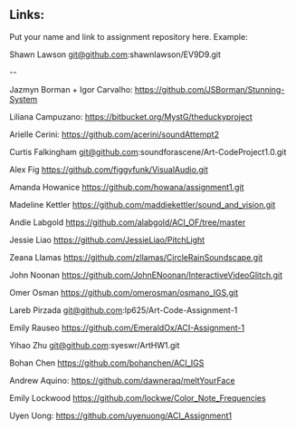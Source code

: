 ## Links:

Put your name and link to assignment repository here. Example:

Shawn Lawson    git@github.com:shawnlawson/EV9D9.git

--

Jazmyn Borman + Igor Carvalho: https://github.com/JSBorman/Stunning-System

Liliana Campuzano: https://bitbucket.org/MystG/theduckyproject

Arielle Cerini: https://github.com/acerini/soundAttempt2

Curtis Falkingham git@github.com:soundforascene/Art-CodeProject1.0.git

Alex Fig https://github.com/figgyfunk/VisualAudio.git

Amanda Howanice https://github.com/howana/assignment1.git

Madeline Kettler https://github.com/maddiekettler/sound_and_vision.git

Andie Labgold https://github.com/alabgold/ACI_OF/tree/master

Jessie Liao https://github.com/JessieLiao/PitchLight

Zeana Llamas https://github.com/zllamas/CircleRainSoundscape.git

John Noonan     https://github.com/JohnENoonan/InteractiveVideoGlitch.git

Omer Osman https://github.com/omerosman/osmano_IGS.git

Lareb Pirzada git@github.com:lp625/Art-Code-Assignment-1

Emily Rauseo    https://github.com/EmeraldOx/ACI-Assignment-1

Yihao Zhu  git@github.com:syeswr/ArtHW1.git

Bohan Chen https://github.com/bohanchen/ACI_IGS

Andrew Aquino: https://github.com/dawneraq/meltYourFace

Emily Lockwood https://github.com/lockwe/Color_Note_Frequencies

Uyen Uong: https://github.com/uyenuong/ACI_Assignment1
